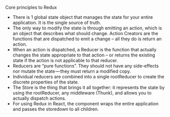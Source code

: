 Core principles to Redux

- There is 1 global state object that manages the state for your entire application. It is the single source of truth.
- The only way to modify the state is through emitting an action, which is an object that describes what should change. Action Creators are the functions that are dispatched to emit a change – all they do is return an action.
- When an action is dispatched, a Reducer is the function that actually changes the state appropriate to that action – or returns the existing state if the action is not applicable to that reducer.
- Reducers are “pure functions”. They should not have any side-effects nor mutate the state — they must return a modified copy.
- Individual reducers are combined into a single rootReducer to create the discrete properties of the state.
- The Store is the thing that brings it all together: it represents the state by using the rootReducer, any middleware (Thunk), and allows you to actually dispatch actions.
- For using Redux in React, the <Provider /> component wraps the entire application and passes the storedown to all children.